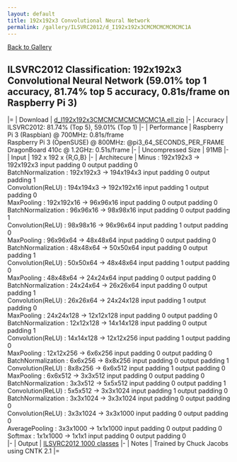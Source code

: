 ```yaml
---
layout: default
title: 192x192x3 Convolutional Neural Network
permalink: /gallery/ILSVRC2012/d_I192x192x3CMCMCMCMCMCMC1A
---
```


[Back to Gallery](/ELL/gallery)

## ILSVRC2012 Classification: 192x192x3 Convolutional Neural Network (59.01% top 1 accuracy, 81.74% top 5 accuracy, 0.81s/frame on Raspberry Pi 3)

|=
| Download | [d_I192x192x3CMCMCMCMCMCMC1A.ell.zip](https://github.com/Microsoft/ELL-models/raw/master/models/ILSVRC2012/d_I192x192x3CMCMCMCMCMCMC1A/d_I192x192x3CMCMCMCMCMCMC1A.ell.zip)
|-
| Accuracy | ILSVRC2012: 81.74% (Top 5), 59.01% (Top 1) 
|-
| Performance | Raspberry Pi 3 (Raspbian) @ 700MHz: 0.81s/frame<br>Raspberry Pi 3 (OpenSUSE) @ 800MHz: @pi3_64_SECONDS_PER_FRAME<br>DragonBoard 410c @ 1.2GHz: 0.51s/frame
|-
| Uncompressed Size | 91MB
|-
| Input | 192 x 192 x {R,G,B}
|-
| Architecure | Minus :  192x192x3  ->  192x192x3  input padding 0  output padding 0<br>BatchNormalization :  192x192x3  ->  194x194x3  input padding 0  output padding 1<br>Convolution(ReLU) :  194x194x3  ->  192x192x16  input padding 1  output padding 0<br>MaxPooling :  192x192x16  ->  96x96x16  input padding 0  output padding 0<br>BatchNormalization :  96x96x16  ->  98x98x16  input padding 0  output padding 1<br>Convolution(ReLU) :  98x98x16  ->  96x96x64  input padding 1  output padding 0<br>MaxPooling :  96x96x64  ->  48x48x64  input padding 0  output padding 0<br>BatchNormalization :  48x48x64  ->  50x50x64  input padding 0  output padding 1<br>Convolution(ReLU) :  50x50x64  ->  48x48x64  input padding 1  output padding 0<br>MaxPooling :  48x48x64  ->  24x24x64  input padding 0  output padding 0<br>BatchNormalization :  24x24x64  ->  26x26x64  input padding 0  output padding 1<br>Convolution(ReLU) :  26x26x64  ->  24x24x128  input padding 1  output padding 0<br>MaxPooling :  24x24x128  ->  12x12x128  input padding 0  output padding 0<br>BatchNormalization :  12x12x128  ->  14x14x128  input padding 0  output padding 1<br>Convolution(ReLU) :  14x14x128  ->  12x12x256  input padding 1  output padding 0<br>MaxPooling :  12x12x256  ->  6x6x256  input padding 0  output padding 0<br>BatchNormalization :  6x6x256  ->  8x8x256  input padding 0  output padding 1<br>Convolution(ReLU) :  8x8x256  ->  6x6x512  input padding 1  output padding 0<br>MaxPooling :  6x6x512  ->  3x3x512  input padding 0  output padding 0<br>BatchNormalization :  3x3x512  ->  5x5x512  input padding 0  output padding 1<br>Convolution(ReLU) :  5x5x512  ->  3x3x1024  input padding 1  output padding 0<br>BatchNormalization :  3x3x1024  ->  3x3x1024  input padding 0  output padding 0<br>Convolution(ReLU) :  3x3x1024  ->  3x3x1000  input padding 0  output padding 0<br>AveragePooling :  3x3x1000  ->  1x1x1000  input padding 0  output padding 0<br>Softmax :  1x1x1000  ->  1x1x1  input padding 0  output padding 0<br>
|-
| Output | [ILSVRC2012 1000 classes](https://github.com/Microsoft/ELL-models/raw/master/models/ILSVRC2012/ILSVRC2012_labels.txt)
|-
| Notes | Trained by Chuck Jacobs using CNTK 2.1
|=

